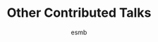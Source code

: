 ---
layout: group
author: esmb
day: "Tuesday"
group: "CT1"
title: "Other Contributed Talks"
subgroup: "OTHE"
author1: "Anne Talkington"
author2: "Tatiana Marquez-Lago"
author3: "Camile Kunz"
inst1: "Chapel Hill"
inst2: "UAB"
inst3: "Goethe U."
title1: "A PBPK model for clearance of PEGylated nanomedicines"
title2: "Mathematical methods for microbiome research"
title3: "Chemotaxis impact on pattern formationChemotaxis impact on pattern formation"
abstract1: "Physiologically based pharmacokinetic (PBPK) models are a means of conducting virtual experiments on a large scale as an alternative to extensive trials that would be prohibitively time-consuming, unethical, or otherwise costly.  PBPK can be used to compute and test optimal dosing strategies, among other features, of proposed treatments using known or learned kinetics of the system mimicking complex human physiology.  In turn, PBPK modeling can enable more efficient design and optimization of in vivo experiments, and consequently accelerate pre-clinical screening and development.  I will discuss the application of PBPK modeling to an important problem in the medical community – the accelerated clearance of PEGylated drugs in the presence of anti-PEG antibodies (APA).  While this phenomenon renders an entire class of drugs (i.e., PEGylated drugs) ineffective in many patients, the medical community is largely unaware of how drastically this can alter prognosis or how to mitigate this effect.  I will describe a multi-compartment PBPK model to accurately capture and ultimately predict clearance behavior, with the goal of validating results against drug biodistribution data obtained via PET/CT technology.  Specifically, I will focus on the initial transient dynamics as nanomedicines are cleared from the circulation in patients with high APA titers.  I will then discuss further applications for this model in the context of targeted therapeutics." 
abstract2: "The complex community of the human microbiota and its specific role in health maintenance and disease has become an intense topic of study –and debate- over the last years. We do know that microorganisms colonizing human bodies exceed the total number of human cells, and that the number of microbial genes inside our bodies is roughly 100 times higher than the number of genes contained in the human genome, impacting human biology in various ways. For instance, the human immune system is in great part composed of and trained by resident microorganisms, and different microbiome compositions associate with the onset and progression of a large variety of human diseases, including diseases typically considered as non-communicable. Functional, causal links remain largely unexplored in many cases, however, in great part due to sampling limitations, data volume and integration complexity. Due to this gap and the importance of studying microbiome interactions, we have developed methods and tools toward multi-scale analysis and predictive (mechanistic) modeling, as well as integration of multi ‘omics’ data. On the one hand, feature selection and machine learning allows identification of patterns and relationships in large data collections, such as those in human microbiota studies. On the other, mathematical modeling and simulations provide a comprehensive framework to identify connections and key (onset) mechanisms in disease models. Both approaches are essential for analysis and forward engineering personalized therapeutics. In this talk, I will discuss available tools and mathematical methods in this area of research, and what is still needed toward integrative models of host-microbiota dynamics."
abstract3: "During embryo development there is a rapid growth in cell numbers that forms complex structures. Skin pattern formation is an early process during the embryogenesis and happens before the cells fully differentiate. In the present project we consider skin patterning in mouse embryos, where cell aggregates form based on a hierarchical process, involving interactions between the epidermal cell populations. The reaction-diffusion pre-pattern is driven by fibroblast growth factor (FGF20), bone morphogenic protein (BMP) and WNT. Considering mathematical models, there are two main processes involved in the pattern formation: Turing reaction-diffusion systems and chemotaxis. The Turing system models the concentration of two interacting chemicals, and the patterns arises from an instability driven by a difference between their diffusion coefficients. Some previous studies show that this behavior is essential for self-organization in the mouse hair follicle and chicken feather pre-pattern formation. Another key mechanism is chemotaxis, where the cells move in the direction of a chemical attractant, where patterns can also be observed. Experimental data indicates a hierarchical system, where cell chemotaxis is guided by a Turing system. We aim at developing mathematical models to describe the underlying biological processes leading to skin patterning, especially the interaction of chemotaxis with reaction-diffusion (Turing) systems. A mathematical model using partial differential equations is solved numerically, and some results are presented and compared to the experimental data. We study the parameter-dependence of the model and different model structures, and their impact on the pattern forming process. According to the experimental data the Turing system and the chemotaxis seems to be intrinsically related on the mouse skin patterning. Using a numerical approach for the PDE system, we develop a framework to study quantitatively how chemotaxis and Turing systems are related and their impact on the patterning process.During embryo development there is a rapid growth in cell numbers that forms complex structures. Skin pattern formation is an early process during the embryogenesis and happens before the cells fully differentiate. In the present project we consider skin patterning in mouse embryos, where cell aggregates form based on a hierarchical process, involving interactions between the epidermal cell populations. The reaction-diffusion pre-pattern is driven by fibroblast growth factor (FGF20), bone morphogenic protein (BMP) and WNT. Considering mathematical models, there are two main processes involved in the pattern formation: Turing reaction-diffusion systems and chemotaxis. The Turing system models the concentration of two interacting chemicals, and the patterns arises from an instability driven by a difference between their diffusion coefficients. Some previous studies show that this behavior is essential for self-organization in the mouse hair follicle and chicken feather pre-pattern formation. Another key mechanism is chemotaxis, where the cells move in the direction of a chemical attractant, where patterns can also be observed. Experimental data indicates a hierarchical system, where cell chemotaxis is guided by a Turing system. We aim at developing mathematical models to describe the underlying biological processes leading to skin patterning, especially the interaction of chemotaxis with reaction-diffusion (Turing) systems. A mathematical model using partial differential equations is solved numerically, and some results are presented and compared to the experimental data. We study the parameter-dependence of the model and different model structures, and their impact on the pattern forming process. According to the experimental data the Turing system and the chemotaxis seems to be intrinsically related on the mouse skin patterning. Using a numerical approach for the PDE system, we develop a framework to study quantitatively how chemotaxis and Turing systems are related and their impact on the patterning process."
---
